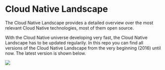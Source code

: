 # Cloud Native Landscape
The Cloud Native Landscape provides a detailed overview over the most relevant Cloud Native technologies, most of them open source. 

With the Cloud Native universe developing very fast, the Cloud Native Landscape has to be updated regularily. In this repo you can find all versions of the Cloud Native Landscape from the very beginning (2016) until now. The latest version is shown below.

<img src="https://github.com/qaware/cloud-native-landscape/blob/master/Cloud-Native-Landscape-2019.png" />
